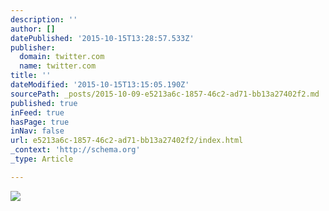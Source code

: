 ```yaml
---
description: ''
author: []
datePublished: '2015-10-15T13:28:57.533Z'
publisher:
  domain: twitter.com
  name: twitter.com
title: ''
dateModified: '2015-10-15T13:15:05.190Z'
sourcePath: _posts/2015-10-09-e5213a6c-1857-46c2-ad71-bb13a27402f2.md
published: true
inFeed: true
hasPage: true
inNav: false
url: e5213a6c-1857-46c2-ad71-bb13a27402f2/index.html
_context: 'http://schema.org'
_type: Article

---
```

![](https://pbs.twimg.com/media/CQzhl5HU8AEntc3.jpg:large)